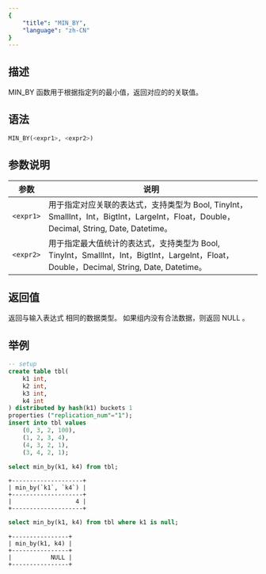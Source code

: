 ```yaml
---
{
    "title": "MIN_BY",
    "language": "zh-CN"
}
---
```


## 描述

MIN_BY 函数用于根据指定列的最小值，返回对应的的关联值。

## 语法

```sql
MIN_BY(<expr1>, <expr2>)
```

## 参数说明

| 参数 | 说明 |
| -- | -- |
| `<expr1>` | 用于指定对应关联的表达式，支持类型为 Bool, TinyInt，SmallInt，Int，BigtInt，LargeInt，Float，Double，Decimal, String, Date, Datetime。 |
| `<expr2>` | 用于指定最大值统计的表达式，支持类型为 Bool, TinyInt，SmallInt，Int，BigtInt，LargeInt，Float，Double，Decimal, String, Date, Datetime。 |


## 返回值

返回与输入表达式 <expr1> 相同的数据类型。
如果组内没有合法数据，则返回 NULL 。

## 举例
```sql
-- setup
create table tbl(
    k1 int,
    k2 int,
    k3 int,
    k4 int
) distributed by hash(k1) buckets 1
properties ("replication_num"="1");
insert into tbl values
    (0, 3, 2, 100),
    (1, 2, 3, 4),
    (4, 3, 2, 1),
    (3, 4, 2, 1);
```

```sql
select min_by(k1, k4) from tbl;
```

```text
+--------------------+
| min_by(`k1`, `k4`) |
+--------------------+
|                  4 |
+--------------------+ 
```

```sql
select min_by(k1, k4) from tbl where k1 is null;
```

```text
+----------------+
| min_by(k1, k4) |
+----------------+
|           NULL |
+----------------+
```
